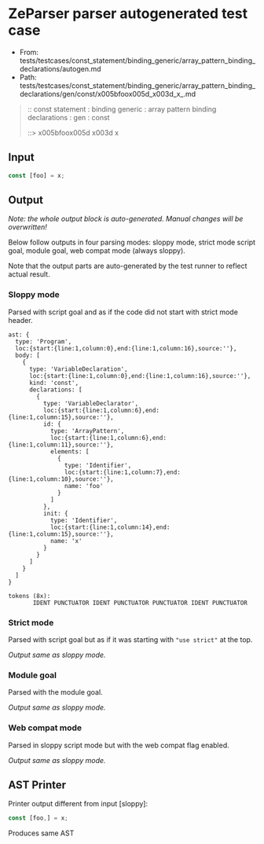 # ZeParser parser autogenerated test case

- From: tests/testcases/const_statement/binding_generic/array_pattern_binding_declarations/autogen.md
- Path: tests/testcases/const_statement/binding_generic/array_pattern_binding_declarations/gen/const/x005bfoox005d_x003d_x_.md

> :: const statement : binding generic : array pattern binding declarations : gen : const
>
> ::> x005bfoox005d x003d x

## Input


`````js
const [foo] = x;
`````

## Output

_Note: the whole output block is auto-generated. Manual changes will be overwritten!_

Below follow outputs in four parsing modes: sloppy mode, strict mode script goal, module goal, web compat mode (always sloppy).

Note that the output parts are auto-generated by the test runner to reflect actual result.

### Sloppy mode

Parsed with script goal and as if the code did not start with strict mode header.

`````
ast: {
  type: 'Program',
  loc:{start:{line:1,column:0},end:{line:1,column:16},source:''},
  body: [
    {
      type: 'VariableDeclaration',
      loc:{start:{line:1,column:0},end:{line:1,column:16},source:''},
      kind: 'const',
      declarations: [
        {
          type: 'VariableDeclarator',
          loc:{start:{line:1,column:6},end:{line:1,column:15},source:''},
          id: {
            type: 'ArrayPattern',
            loc:{start:{line:1,column:6},end:{line:1,column:11},source:''},
            elements: [
              {
                type: 'Identifier',
                loc:{start:{line:1,column:7},end:{line:1,column:10},source:''},
                name: 'foo'
              }
            ]
          },
          init: {
            type: 'Identifier',
            loc:{start:{line:1,column:14},end:{line:1,column:15},source:''},
            name: 'x'
          }
        }
      ]
    }
  ]
}

tokens (8x):
       IDENT PUNCTUATOR IDENT PUNCTUATOR PUNCTUATOR IDENT PUNCTUATOR
`````

### Strict mode

Parsed with script goal but as if it was starting with `"use strict"` at the top.

_Output same as sloppy mode._

### Module goal

Parsed with the module goal.

_Output same as sloppy mode._

### Web compat mode

Parsed in sloppy script mode but with the web compat flag enabled.

_Output same as sloppy mode._

## AST Printer

Printer output different from input [sloppy]:

````js
const [foo,] = x;
````

Produces same AST

